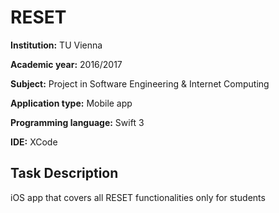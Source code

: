 # RESET

**Institution:** TU Vienna

**Academic year:** 2016/2017

**Subject:** Project in Software Engineering & Internet Computing

**Application type:** Mobile app

**Programming language:** Swift 3

**IDE:** XCode

## Task Description

 iOS app that covers all RESET functionalities only for students 
